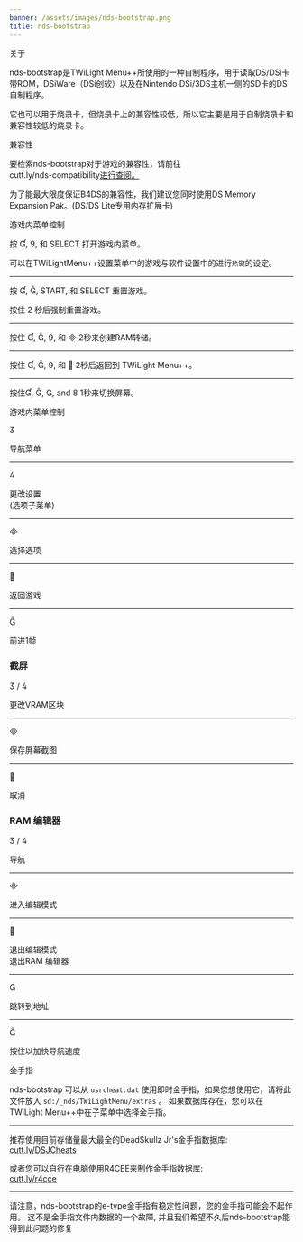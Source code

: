 ```yaml
---
banner: /assets/images/nds-bootstrap.png
title: nds-bootstrap
---
```


<div id="about" class="section-title">关于</div>
<div class="section-body">
    <p>
        nds-bootstrap是TWiLight Menu++所使用的一种自制程序，用于读取DS/DSi卡带ROM，DSiWare（DSi创软）以及在Nintendo DSi/3DS主机一侧的SD卡的DS自制程序。
    </p>
    <p>
        它也可以用于烧录卡，但烧录卡上的兼容性较低，所以它主要是用于自制烧录卡和兼容性较低的烧录卡。
    </p>
</div>

<div id="compatibility" class="section-title">兼容性</div>
<div class="section-body">
    <p>
        要检索nds-bootstrap对于游戏的兼容性，请前往<br>cutt.ly/nds-compatibility<a href="https://cutt.ly/nds-compatibility">进行查阅。</a>
    </p>
    <p>
        为了能最大限度保证B4DS的兼容性，我们建议您同时使用DS Memory Expansion Pak。(DS/DS Lite专用内存扩展卡)
    </p>
</div>

<div id="controls" class="section-title">游戏内菜单控制</div>
<div class="section-body">
    <p>
        按 &#xE004;, &#xE07A;, 和 SELECT 打开游戏内菜单。
    </p>
    <p>
        可以在TWiLightMenu++设置菜单中的游戏与软件设置中的进行<code>热键</code>的设定。
    </p>
    <hr>
    <p>
        按 &#xE004;, &#xE005;, START, 和 SELECT 重置游戏。
    </p>
    <p>
        按住 2 秒后强制重置游戏。
    </p>
    <hr>
    <p>
        按住 &#xE004;, &#xE005;, &#xE07A;, 和 &#xE000; 2秒来创建RAM转储。
    </p>
    <hr>
    <p>
        按住 &#xE004;, &#xE005;, &#xE07A;, 和 &#xE001; 2秒后返回到 TWiLight Menu++。
    </p>
    <hr>
    <p>
        按住&#xE004;, &#xE005;, &#xE002;, and &#xE079; 1秒来切换屏幕。
    </p>
</div>

<div id="menu-controls" class="section-title">游戏内菜单控制</div>
<div class="section-body">
    <div class="button-action-group">
        <p class="button-action button">&#xE07D;</p>
        <p class="button-action-text">导航菜单</p>
    </div>
    <hr>
    <div class="button-action-group">
        <p class="button-action button">&#xE07E;</p>
        <p class="button-action-text">更改设置<br>(选项子菜单)</p>
    </div>
    <hr>
    <div class="button-action-group">
        <p class="button-action button">&#xE000;</p>
        <p class="button-action-text">选择选项</p>
    </div>
    <hr>
    <div class="button-action-group">
        <p class="button-action button">&#xE001;</p>
        <p class="button-action-text">返回游戏</p>
    </div>
    <hr>
    <div class="button-action-group">
        <p class="button-action button">&#xE005;</p>
        <p class="button-action-text">前进1帧</p>
    </div>
    <h3>截屏</h3>
    <div class="button-action-group">
        <p class="button-action button">&#xE07D; / &#xE07E;</p>
        <p class="button-action-text">更改VRAM区块</p>
    </div>
    <hr>
    <div class="button-action-group">
        <p class="button-action button">&#xE000;</p>
        <p class="button-action-text">保存屏幕截图</p>
    </div>
    <hr>
    <div class="button-action-group">
        <p class="button-action button">&#xE001;</p>
        <p class="button-action-text">取消</p>
    </div>
    <h3>RAM 编辑器</h3>
    <div class="button-action-group">
        <p class="button-action button">&#xE07D; / &#xE07E;</p>
        <p class="button-action-text">导航</p>
    </div>
    <hr>
    <div class="button-action-group">
        <p class="button-action button">&#xE000;</p>
        <p class="button-action-text">进入编辑模式</p>
    </div>
    <hr>
    <div class="button-action-group">
        <p class="button-action button">&#xE001;</p>
        <p class="button-action-text">退出编辑模式<br>退出RAM 编辑器</p>
    </div>
    <hr>
    <div class="button-action-group">
        <p class="button-action button">&#xE003;</p>
        <p class="button-action-text">跳转到地址</p>
    </div>
    <hr>
    <div class="button-action-group">
        <p class="button-action button">&#xE005;</p>
        <p class="button-action-text">按住以加快导航速度</p>
    </div>
</div>

<div id="cheats" class="section-title">金手指</div>
<div class="section-body">
    <p>
        nds-bootstrap 可以从 <code>usrcheat.dat</code> 使用即时金手指，如果您想使用它，请将此文件放入 <code>sd:/_nds/TWiLightMenu/extras</code> 。 如果数据库存在，您可以在TWiLight Menu++中在子菜单中选择金手指。
    </p>
    <hr>
    <p>
        推荐使用目前存储量最大最全的DeadSkullz Jr's金手指数据库:<br><a href="https://cutt.ly/DSJCheats">cutt.ly/DSJCheats</a>
    </p>
    <p>
        或者您可以自行在电脑使用R4CEE来制作金手指数据库:<br><a href="https://cutt.ly/r4cce">cutt.ly/r4cce</a>
    </p>
    <hr>
    <p>
        请注意，nds-bootstrap的e-type金手指有稳定性问题，您的金手指可能会不起作用。 这不是金手指文件内数据的一个故障, 并且我们希望不久后nds-bootstrap能得到此问题的修复
    </p>
</div>
